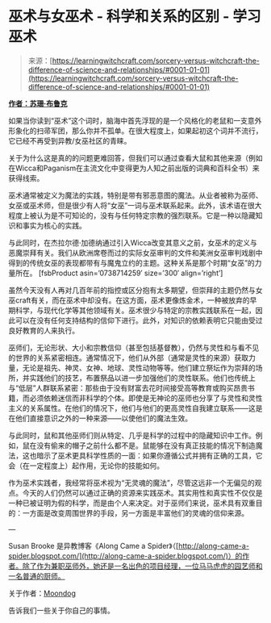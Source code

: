 <!--yml

category: 未分类

date: 2024-06-12 18:16:43

-->

# 巫术与女巫术 - 科学和关系的区别 - 学习巫术

> 来源：[https://learningwitchcraft.com/sorcery-versus-witchcraft-the-difference-of-science-and-relationships/#0001-01-01](https://learningwitchcraft.com/sorcery-versus-witchcraft-the-difference-of-science-and-relationships/#0001-01-01)

**[作者：苏珊·布鲁克](http://along-came-a-spider.blogspot.com/)**

如果当你读到“巫术”这个词时，脑海中首先浮现的是一个风格化的老鼠和一支意外形象化的扫帚军团，那么你并不孤单。在很大程度上，如果起初这个词并不流行，它已经不再受到异教/女巫社区的青睐。

关于为什么这是真的的问题更难回答，但我们可以通过查看大鼠和其他来源（例如在Wicca和Paganism在主流文化中变得更为人知之前出版的词典和百科全书）来获得线索。

巫术通常被定义为魔法的实践，特别是带有邪恶意图的魔法。从业者被称为巫师、女巫或巫术师，但是很少有人将“女巫”一词与巫术联系起来。此外，该术语在很大程度上被认为是不可知论的，没有与任何特定宗教的强烈联系。它是一种以隐藏知识和事实为核心的实践。

与此同时，在杰拉尔德·加德纳通过引入Wicca改变其意义之前，女巫术的定义与恶魔崇拜有关。我们从欧洲席卷而过的实际女巫审判的文件和美洲女巫审判戏剧中得到的传统女巫的表现都带有与魔鬼立约的主题。这种关系是那个时期“女巫”的力量所在。 [fsbProduct asin=’0738714259′ size=’300′ align=’right’]

虽然今天没有人再对几百年前的指控或区分抱有太多期望，但崇拜的主题仍然与女巫craft有关，而在巫术中却没有。在这方面，巫术更像炼金术，一种被放弃的早期科学，与现代化学等其他领域有关。巫术很少与特定的宗教实践联系在一起，因此可以在没有任何支持结构的信仰下进行。此外，对知识的依赖表明它只能由受过良好教育的人来执行。

巫师们，无论形状、大小和宗教信仰（甚至包括基督教），仍然与灵性和与看不见的世界的关系紧密相连。通常情况下，他们从外部（通常是灵性的来源）获取力量，无论是祖先、神灵、女神、地球、灵性动物等等。他们建立祭坛作为崇拜的场所，并实践他们的技艺，布置祭品以进一步加强他们的灵性联系。他们也传统上与“低层”人群联系紧密：那些由于没有财富去花时间接受高等教育或购买昂贵书籍，而必须依赖迷信而非科学的个体。即使是无神论的巫师也分享了与灵性和灵性主义的关系属性。在他们的情况下，他们与他们的更高灵性自我建立联系——这是在他们直接意识之外的一种来源——以使他们的魔法生效。

与此同时，鼠和其他巫师们则从特定、几乎是科学的过程中的隐藏知识中工作。例如，鼠在没有偷来的帽子之前什么都不是。鼠能够在没有真正技能的情况下制造魔法，这也暗示了巫术更具科学性质的一面：如果你遵循公式并拥有正确的工具，它会（在一定程度上）起作用，无论你的技能如何。

作为巫术实践者，我经常将巫术视为“无灵魂的魔法”，尽管这远非一个无偏见的观点。今天的人们仍然可以通过正确的资源来实践巫术。其实用性和真实性不仅仅是一种已被证明为假的科学，而是由个人来决定。对于巫师们来说，巫术具有双重目的：一方面是改变周围世界的手段，另一方面是丰富他们的灵魂的信仰来源。

—

Susan Brooke 是异教博客《Along Came a Spider》（[http://along-came-a-spider.blogspot.com/](http://along-came-a-spider.blogspot.com/)）的作者。除了作为兼职巫师外，她还是一名出色的项目经理，一位马马虎虎的园艺师和一名普通的厨师。

关于作者：[Moondog](https://learningwitchcraft.com/profile/?tthayer/)

告诉我们一些关于你自己的事情。
